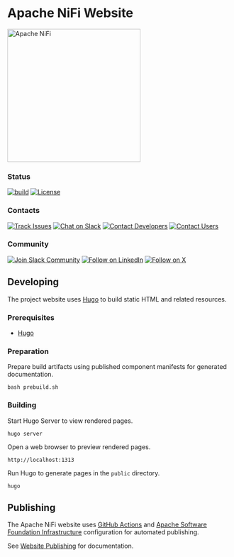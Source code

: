 <!--
   Licensed to the Apache Software Foundation (ASF) under one or more
   contributor license agreements.  See the NOTICE file distributed with
   this work for additional information regarding copyright ownership.
   The ASF licenses this file to You under the Apache License, Version 2.0
   (the "License"); you may not use this file except in compliance with
   the License.  You may obtain a copy of the License at

       http://www.apache.org/licenses/LICENSE-2.0

   Unless required by applicable law or agreed to in writing, software
   distributed under the License is distributed on an "AS IS" BASIS,
   WITHOUT WARRANTIES OR CONDITIONS OF ANY KIND, either express or implied.
   See the License for the specific language governing permissions and
   limitations under the License.
-->
# Apache NiFi Website

<img src="https://nifi.apache.org/assets/images/apache-nifi-logo.svg" width="300" alt="Apache NiFi"/>

### Status

[![build](https://github.com/apache/nifi-site/workflows/build/badge.svg)](https://github.com/apache/nifi-site/actions/workflows/build.yml)
[![License](https://img.shields.io/github/license/apache/nifi-site)](https://github.com/apache/nifi-site/blob/main/LICENSE)

### Contacts

[![Track Issues](https://img.shields.io/badge/track-Issues-728e9b.svg?logo=jirasoftware)](https://issues.apache.org/jira/browse/NIFI)
[![Chat on Slack](https://img.shields.io/badge/chat-Slack-728e9b.svg?logo=slack)](https://s.apache.org/nifi-community-slack)
[![Contact Developers](https://img.shields.io/badge/contact-Developers-728e9b.svg?logo=apache)](https://lists.apache.org/list.html?dev@nifi.apache.org)
[![Contact Users](https://img.shields.io/badge/contact-Users-728e9b.svg?logo=apache)](https://lists.apache.org/list.html?users@nifi.apache.org)

### Community

[![Join Slack Community](https://img.shields.io/badge/join-Slack-728e9b.svg?logo=slack)](https://join.slack.com/t/apachenifi/shared_invite/zt-11njbtkdx-ZRU8FKYSWoEHRJetidy0zA)
[![Follow on LinkedIn](https://img.shields.io/badge/follow-Apache%20NiFi-728e9b.svg?logo=linkedin)](https://www.linkedin.com/company/apache-nifi/)
[![Follow on X](https://img.shields.io/badge/follow-apachenifi-728e9b.svg?logo=x)](https://x.com/apachenifi)

## Developing

The project website uses [Hugo](https://gohugo.io) to build static HTML and related resources.

### Prerequisites

- [Hugo](https://gohugo.io/getting-started/installing)

### Preparation

Prepare build artifacts using published component manifests for generated documentation.

```shell
bash prebuild.sh
```

### Building

Start Hugo Server to view rendered pages.

```shell
hugo server
```

Open a web browser to preview rendered pages.

```
http://localhost:1313
```

Run Hugo to generate pages in the `public` directory.

```shell
hugo
```

## Publishing

The Apache NiFi website uses [GitHub Actions](https://docs.github.com/en/actions) and
[Apache Software Foundation Infrastructure](https://infra.apache.org/project-site.html) configuration for automated
publishing.

See [Website Publishing](https://cwiki.apache.org/confluence/display/NIFI/Website+Publishing) for documentation.

